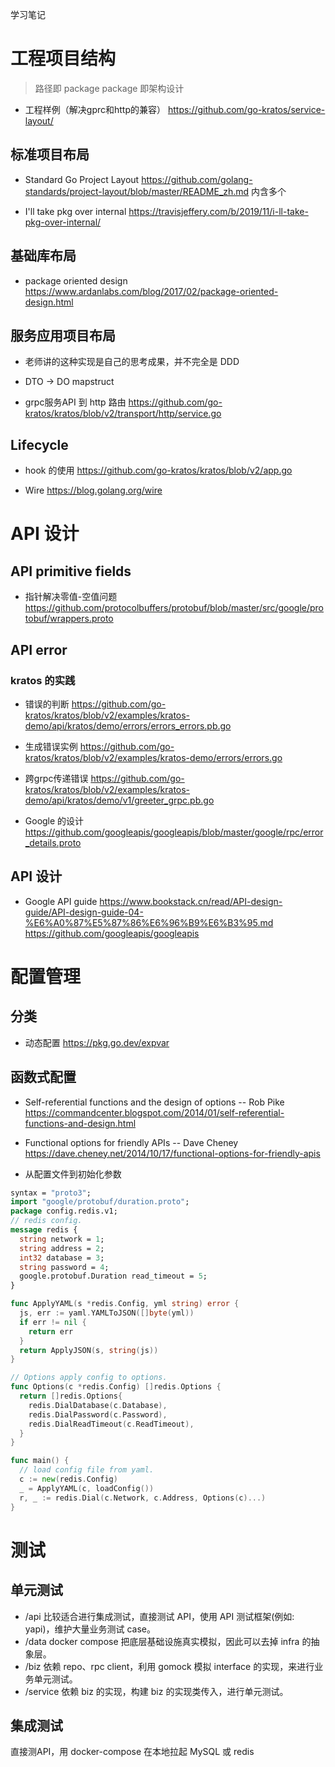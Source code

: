 学习笔记

# 工程项目结构
> 路径即 package
> package 即架构设计

- 工程样例（解决gprc和http的兼容）
https://github.com/go-kratos/service-layout/

## 标准项目布局
- Standard Go Project Layout
https://github.com/golang-standards/project-layout/blob/master/README_zh.md
内含多个

- I'll take pkg over internal
https://travisjeffery.com/b/2019/11/i-ll-take-pkg-over-internal/

## 基础库布局
- package oriented design
https://www.ardanlabs.com/blog/2017/02/package-oriented-design.html

## 服务应用项目布局
- 老师讲的这种实现是自己的思考成果，并不完全是 DDD

- DTO -> DO  mapstruct
  
- grpc服务API 到 http 路由
https://github.com/go-kratos/kratos/blob/v2/transport/http/service.go

## Lifecycle
- hook 的使用
https://github.com/go-kratos/kratos/blob/v2/app.go

- Wire
https://blog.golang.org/wire

# API 设计
## API primitive fields
- 指针解决零值-空值问题
https://github.com/protocolbuffers/protobuf/blob/master/src/google/protobuf/wrappers.proto

## API error
### kratos 的实践
- 错误的判断
https://github.com/go-kratos/kratos/blob/v2/examples/kratos-demo/api/kratos/demo/errors/errors_errors.pb.go

- 生成错误实例
https://github.com/go-kratos/kratos/blob/v2/examples/kratos-demo/errors/errors.go

- 跨grpc传递错误
https://github.com/go-kratos/kratos/blob/v2/examples/kratos-demo/api/kratos/demo/v1/greeter_grpc.pb.go

- Google 的设计
https://github.com/googleapis/googleapis/blob/master/google/rpc/error_details.proto

## API 设计
- Google API guide
https://www.bookstack.cn/read/API-design-guide/API-design-guide-04-%E6%A0%87%E5%87%86%E6%96%B9%E6%B3%95.md
https://github.com/googleapis/googleapis

# 配置管理
## 分类
- 动态配置 
https://pkg.go.dev/expvar

## 函数式配置
- Self-referential functions and the design of options -- Rob Pike
https://commandcenter.blogspot.com/2014/01/self-referential-functions-and-design.html

- Functional options for friendly APIs -- Dave Cheney
https://dave.cheney.net/2014/10/17/functional-options-for-friendly-apis

- 从配置文件到初始化参数
```protobuf
syntax = "proto3";
import "google/protobuf/duration.proto";
package config.redis.v1;
// redis config.
message redis {
  string network = 1;
  string address = 2;
  int32 database = 3;
  string password = 4;
  google.protobuf.Duration read_timeout = 5;
}
```

```go
func ApplyYAML(s *redis.Config, yml string) error {
  js, err := yaml.YAMLToJSON([]byte(yml))
  if err != nil {
    return err
  }
  return ApplyJSON(s, string(js))
}

// Options apply config to options.
func Options(c *redis.Config) []redis.Options {
  return []redis.Options{
    redis.DialDatabase(c.Database),
    redis.DialPassword(c.Password),
    redis.DialReadTimeout(c.ReadTimeout),
  }
}

func main() {
  // load config file from yaml.
  c := new(redis.Config)
  _ = ApplyYAML(c, loadConfig())
  r, _ := redis.Dial(c.Network, c.Address, Options(c)...)
}
```

# 测试
## 单元测试
- /api
    比较适合进行集成测试，直接测试 API，使用 API 测试框架(例如: yapi)，维护大量业务测试 case。
- /data
    docker compose 把底层基础设施真实模拟，因此可以去掉 infra 的抽象层。
- /biz
    依赖  repo、rpc client，利用 gomock 模拟 interface 的实现，来进行业务单元测试。
- /service
    依赖 biz 的实现，构建 biz 的实现类传入，进行单元测试。

## 集成测试
直接测API，用 docker-compose 在本地拉起 MySQL 或 redis
